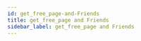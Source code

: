 ```yaml
---
id: get_free_page-and-Friends
title: get_free_page and Friends
sidebar_label: get_free_page and Friends
---
```



#
